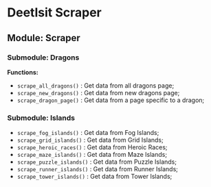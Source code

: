 # Deetlsit Scraper

## Module: Scraper

### Submodule: Dragons

**Functions:**

- `scrape_all_dragons()` : Get data from all dragons page;
- `scrape_new_dragons()` : Get data from new dragons page;
- `scrape_dragon_page()` : Get data from a page specific to a dragon;

### Submodule: Islands

- `scrape_fog_islands()` : Get data from Fog Islands;
- `scrape_grid_islands()` : Get data from Grid Islands;
- `scrape_heroic_races()` : Get data from Heroic Races;
- `scrape_maze_islands()` : Get data from Maze Islands;
- `scrape_puzzle_islands()` : Get data from Puzzle Islands;
- `scrape_runner_islands()` : Get data from Runner Islands;
- `scrape_tower_islands()` : Get data from Tower Islands;
